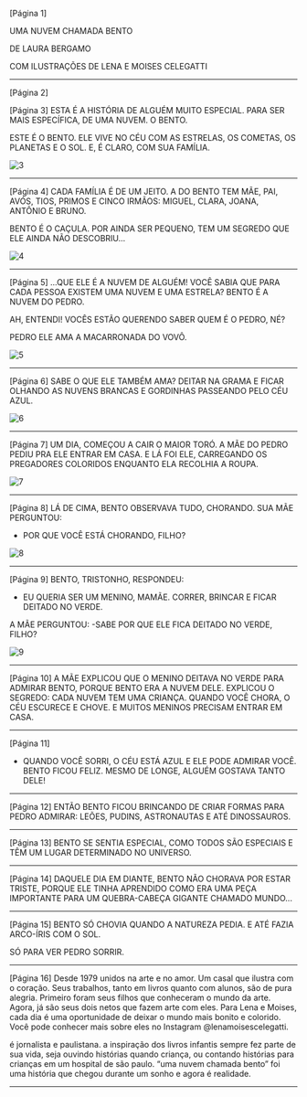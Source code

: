 [Página 1]

UMA NUVEM CHAMADA BENTO


DE LAURA BERGAMO 

COM ILUSTRAÇÕES DE LENA E MOISES CELEGATTI


---

[Página 2]


[Página 3]
ESTA É A HISTÓRIA DE ALGUÉM MUITO ESPECIAL. PARA SER MAIS ESPECÍFICA, DE UMA NUVEM. O BENTO.

ESTE É O BENTO. ELE VIVE NO CÉU COM AS ESTRELAS, OS COMETAS, OS PLANETAS E O SOL.
E, É CLARO, COM SUA FAMÍLIA.

![3](./img/page_3-01.jpg)

---

[Página 4]
CADA FAMÍLIA É DE UM JEITO.
A DO BENTO TEM MÃE, PAI, AVÓS, TIOS, PRIMOS E CINCO IRMÃOS: MIGUEL, CLARA, JOANA, ANTÔNIO E BRUNO.

BENTO É O CAÇULA.
POR AINDA SER PEQUENO, TEM UM SEGREDO QUE ELE AINDA NÃO DESCOBRIU...

![4](./img/page_4-01.jpg)

---

[Página 5]
...QUE ELE É A NUVEM DE ALGUÉM!
VOCÊ SABIA QUE PARA CADA PESSOA EXISTEM
UMA NUVEM E UMA ESTRELA?
BENTO É A NUVEM DO PEDRO.

AH, ENTENDI! VOCÊS ESTÃO QUERENDO
SABER QUEM É O PEDRO, NÉ?

PEDRO
ELE AMA A MACARRONADA DO VOVÔ.

![5](./img/page_5-01.jpg)

---

[Página 6]
SABE O QUE ELE TAMBÉM AMA?
DEITAR NA GRAMA E FICAR OLHANDO AS NUVENS BRANCAS
E GORDINHAS PASSEANDO PELO CÉU AZUL.

![6](./img/page_6-01.jpg)

---

[Página 7]
UM DIA, COMEÇOU A CAIR O MAIOR TORÓ. A MÃE DO PEDRO PEDIU PRA ELE
ENTRAR EM CASA. E LÁ FOI ELE, CARREGANDO OS PREGADORES
COLORIDOS ENQUANTO ELA RECOLHIA A ROUPA.

![7](./img/page_7-01.jpg)

---

[Página 8]
LÁ DE CIMA, BENTO OBSERVAVA TUDO, CHORANDO.
SUA MÃE PERGUNTOU:
- POR QUE VOCÊ ESTÁ CHORANDO, FILHO?

![8](./img/page_8-01.jpg)

---

[Página 9]
BENTO, TRISTONHO, RESPONDEU:
- EU QUERIA SER UM MENINO, MAMÃE. CORRER,
BRINCAR E FICAR DEITADO NO VERDE.

A MÃE PERGUNTOU:
-SABE POR QUE ELE FICA DEITADO NO VERDE, FILHO?

![9](./img/page_9-01.jpg)

---

[Página 10]
A MÃE EXPLICOU QUE O MENINO DEITAVA NO VERDE PARA ADMIRAR BENTO,
PORQUE BENTO ERA A NUVEM DELE.
EXPLICOU O SEGREDO: CADA NUVEM TEM UMA CRIANÇA.
QUANDO VOCÊ CHORA, O CÉU ESCURECE E CHOVE.
E MUITOS MENINOS PRECISAM ENTRAR EM CASA.


---

[Página 11]
- QUANDO VOCÊ SORRI, O CÉU ESTÁ AZUL E ELE PODE ADMIRAR VOCÊ.
BENTO FICOU FELIZ. MESMO DE LONGE, ALGUÉM GOSTAVA TANTO DELE!


---

[Página 12]
ENTÃO BENTO FICOU BRINCANDO DE CRIAR FORMAS PARA
PEDRO ADMIRAR: LEÕES, PUDINS, ASTRONAUTAS
E ATÉ DINOSSAUROS.


---

[Página 13]
BENTO SE SENTIA ESPECIAL, COMO
TODOS SÃO ESPECIAIS E TÊM UM LUGAR
DETERMINADO NO UNIVERSO.


---

[Página 14]
DAQUELE DIA EM DIANTE, BENTO NÃO CHORAVA POR ESTAR TRISTE,
PORQUE ELE TINHA APRENDIDO COMO ERA UMA PEÇA IMPORTANTE
PARA UM QUEBRA-CABEÇA GIGANTE CHAMADO MUNDO...


---

[Página 15]
BENTO SÓ CHOVIA QUANDO A NATUREZA PEDIA. E ATÉ FAZIA ARCO-ÍRIS COM O SOL.

SÓ PARA VER PEDRO SORRIR.


---

[Página 16]
Desde 1979 unidos na arte e no amor. Um casal que ilustra
com o coração. Seus trabalhos, tanto em livros quanto com
alunos, são de pura alegria. Primeiro foram seus filhos que
conheceram o mundo da arte. Agora, já são seus dois netos
que fazem arte com eles. Para Lena e Moises, cada dia é uma
oportunidade de deixar o mundo mais bonito e colorido. Você
pode conhecer mais sobre eles no Instagram
@lenamoisescelegatti.

é jornalista e paulistana. a inspiração dos livros infantis
sempre fez parte de sua vida, seja ouvindo histórias quando
criança, ou contando histórias para crianças em um hospital
de são paulo. “uma nuvem chamada bento” foi uma história
que chegou durante um sonho e agora é realidade.


---

